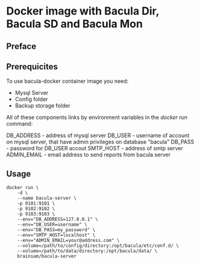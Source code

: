 # Docker image with Bacula Dir, Bacula SD and Bacula Mon

## Preface

## Prerequicites

To use bacula-docker container image you need:

* Mysql Server
* Config folder
* Backup storage folder

All of these components links by environment variables in the *docker run* command:

DB_ADDRESS - address of mysql server
DB_USER - username of account on mysql server, that have admin privileges on database "bacula"
DB_PASS - password for DB_USER accout
SMTP_HOST - address of smtp server
ADMIN_EMAIL - email address to send reports from bacula server



## Usage

```
docker run \
    -d \
    --name bacula-server \
    -p 9101:9101 \
    -p 9102:9102 \
    -p 9103:9103 \
    --env="DB_ADDRESS=127.0.0.1" \
    --env="DB_USER=username" \
    --env="DB_PASS=my_password" \
    --env="SMTP_HOST=localhost" \
    --env="ADMIN_EMAIL=your@address.com" \
    --volume=/path/to/config/directory:/opt/bacula/etc/conf.d/ \
    --volume=/path/to/data/directory:/opt/bacula/data/ \
    brainsam/bacula-server

``` 

